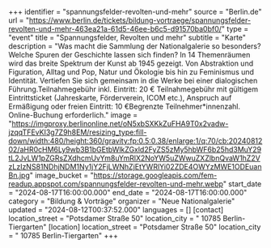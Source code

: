 +++
identifier = "spannungsfelder-revolten-und-mehr"
source = "Berlin.de"
url = "https://www.berlin.de/tickets/bildung-vortraege/spannungsfelder-revolten-und-mehr-463ea21a-61d5-46ee-b6c5-d91570ba0bf0/"
type = "event"
title = "Spannungsfelder, Revolten und mehr"
subtitle = "Karte"
description = "Was macht die Sammlung der Nationalgalerie so besonders? Welche Spuren der Geschichte lassen sich finden? In 14 Themenräumen wird das breite Spektrum der Kunst ab 1945 gezeigt. Von Abstraktion und Figuration, Alltag und Pop, Natur und Ökologie bis hin zu Feminismus und Identität. Vertiefen Sie sich gemeinsam in die Werke bei einer dialogischen Führung.Teilnahmegebühr inkl. Eintritt: 20 € Teilnahmegebühr mit gültigem Eintrittsticket (Jahreskarte, Förderverein, ICOM etc.), Anspruch auf Ermäßigung oder freien Eintritt: 10 €Begrenzte Teilnehmer*innenzahl. Online-Buchung erforderlich."
image = "https://imgproxy.berlinonline.net/oN5xbSXKkZuFHA9T0x2vadw-jzqqTFEvKI3g7Z9h8EM/resizing_type:fill-down/width:480/height:360/gravity:fp:0.5:0.38/enlarge:1/q:70/cb:2024081202/aHR0cHM6Ly9wb3B1bGEtbWlkZGxld2FyZS5zMy5hbWF6b25hd3MuY29tL2JvLW1pZGRsZXdhcmUvYm8uYmRlX2NoYW5uZWwuZXZlbnQvaW1hZ2VzLzIzNS81NDhjNDM1Ny1jY2FjLWNhZjEtYWRlYi02ZDE4OWYzMWE1ODEuanBn.jpg"
image_bucket = "https://storage.googleapis.com/fem-readup.appspot.com/spannungsfelder-revolten-und-mehr.webp"
start_date = "2024-08-17T16:00:00.000"
end_date = "2024-08-17T16:00:00.000"
category = "Bildung & Vorträge"
organizer = "Neue Nationalgalerie"
updated = "2024-08-12T00:37:52.000"
languages = []
[contact]
location_street = "Potsdamer Straße 50"
location_city = " 10785 Berlin-Tiergarten"
[location]
location_street = "Potsdamer Straße 50"
location_city = " 10785 Berlin-Tiergarten"
+++